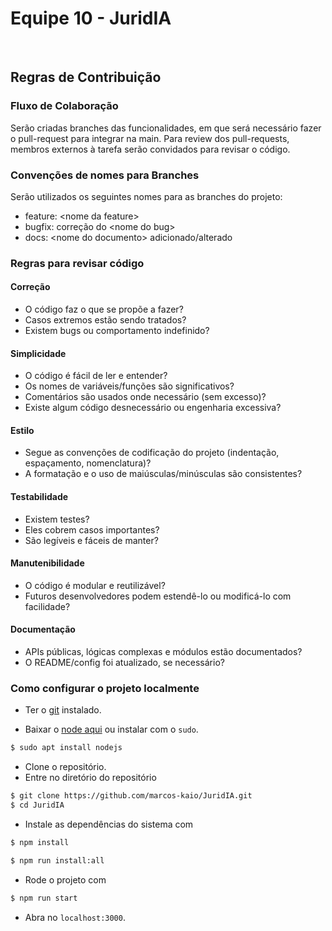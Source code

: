 # Equipe 10 - JuridIA
<br>

## Regras de Contribuição

### Fluxo de Colaboração

Serão criadas branches das funcionalidades, em que será necessário fazer o pull-request para integrar na main. Para review dos pull-requests, membros externos à tarefa serão convidados para revisar o código.

### Convenções de nomes para Branches

Serão utilizados os seguintes nomes para as branches do projeto:

- feature: \<nome da feature\>
- bugfix: correção do \<nome do bug\>
- docs: \<nome do documento\> adicionado/alterado 

### Regras para revisar código

#### Correção
- O código faz o que se propõe a fazer?
- Casos extremos estão sendo tratados?
- Existem bugs ou comportamento indefinido?

#### Simplicidade
- O código é fácil de ler e entender?
- Os nomes de variáveis/funções são significativos?
- Comentários são usados onde necessário (sem excesso)?
- Existe algum código desnecessário ou engenharia excessiva?

#### Estilo
- Segue as convenções de codificação do projeto (indentação, espaçamento, nomenclatura)?
- A formatação e o uso de maiúsculas/minúsculas são consistentes?

#### Testabilidade
- Existem testes?
- Eles cobrem casos importantes?
- São legíveis e fáceis de manter?

#### Manutenibilidade
- O código é modular e reutilizável?
- Futuros desenvolvedores podem estendê-lo ou modificá-lo com facilidade?

#### Documentação
- APIs públicas, lógicas complexas e módulos estão documentados?
- O README/config foi atualizado, se necessário?


### Como configurar o projeto localmente

<!-- talvez tire esse v -->
- Ter o [git](http://git-scm.com/downloads) instalado.

- Baixar o [node aqui](https://nodejs.org/en) ou instalar com o `sudo`.

```bash
$ sudo apt install nodejs
``` 
- Clone o repositório.
- Entre no diretório do repositório
```bash
$ git clone https://github.com/marcos-kaio/JuridIA.git
$ cd JuridIA
``` 
- Instale as dependências do sistema com
```bash
$ npm install
``` 
```bash
$ npm run install:all
``` 
- Rode o projeto com

```bash
$ npm run start
```
- Abra no `localhost:3000`.


